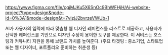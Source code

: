 https://www.figma.com/file/cgjMJKu5X6SnOc9BhWFHjH/Ai-website-project?type=design&node-id=0%3A1&mode=design&t=7vizjJ2bvrzeVWUb-1

AI가 사용자의 입력에 따라 맞춤형 웹 디자인 레퍼런스를 리스트로 제공하고, 사용자가 선택한 레퍼런스를 기반으로 디자인 수정이 용이한 도구를 제공한다.
이 서비스는 호스팅과 커뮤니티 지원을 통해 브랜드 가치를 높여준다. (주요 타겟팅 : 중소기업, 스타트업 또는 웹 디자이너, 포트폴리오 준비하는 취춘생 등) 
